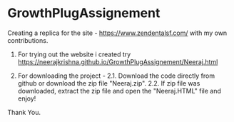 # GrowthPlugAssignement
Creating a replica for the site - https://www.zendentalsf.com/ with my own contributions.


1. For trying out the website i created try https://neerajkrishna.github.io/GrowthPlugAssignement/Neeraj.html

2. For downloading the project -
   2.1. Download the code directly from github or download the zip file "Neeraj.zip".
   2.2. If zip file was downloaded, extract the zip file and open the "Neeraj.HTML" file and enjoy!
 
 
 Thank You.
